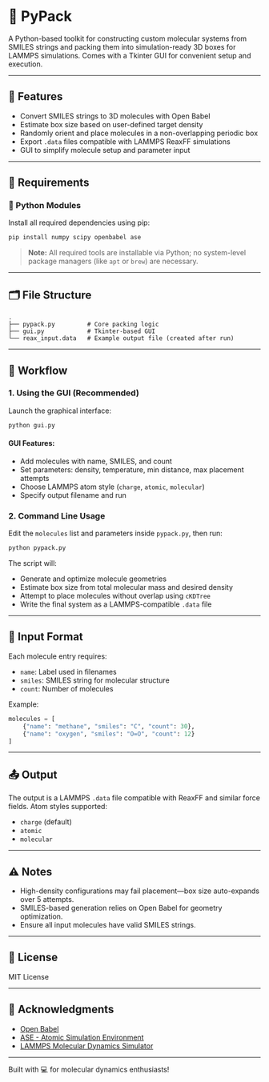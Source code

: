 # 🧬 PyPack

A Python-based toolkit for constructing custom molecular systems from SMILES strings and packing them into simulation-ready 3D boxes for LAMMPS simulations. Comes with a Tkinter GUI for convenient setup and execution.

---

## 🚀 Features

* Convert SMILES strings to 3D molecules with Open Babel
* Estimate box size based on user-defined target density
* Randomly orient and place molecules in a non-overlapping periodic box
* Export `.data` files compatible with LAMMPS ReaxFF simulations
* GUI to simplify molecule setup and parameter input

---

## 🧰 Requirements

### 🐍 Python Modules

Install all required dependencies using pip:

```bash
pip install numpy scipy openbabel ase
```

> **Note:** All required tools are installable via Python; no system-level package managers (like `apt` or `brew`) are necessary.

---

## 🗂️ File Structure

```
.
├── pypack.py         # Core packing logic
├── gui.py            # Tkinter-based GUI
└── reax_input.data   # Example output file (created after run)
```

---

## 🧪 Workflow

### 1. Using the GUI (Recommended)

Launch the graphical interface:

```bash
python gui.py
```

#### GUI Features:

* Add molecules with name, SMILES, and count
* Set parameters: density, temperature, min distance, max placement attempts
* Choose LAMMPS atom style (`charge`, `atomic`, `molecular`)
* Specify output filename and run

### 2. Command Line Usage

Edit the `molecules` list and parameters inside `pypack.py`, then run:

```bash
python pypack.py
```

The script will:

* Generate and optimize molecule geometries
* Estimate box size from total molecular mass and desired density
* Attempt to place molecules without overlap using `cKDTree`
* Write the final system as a LAMMPS-compatible `.data` file

---

## 📅 Input Format

Each molecule entry requires:

* `name`: Label used in filenames
* `smiles`: SMILES string for molecular structure
* `count`: Number of molecules

Example:

```python
molecules = [
    {"name": "methane", "smiles": "C", "count": 30},
    {"name": "oxygen", "smiles": "O=O", "count": 12}
]
```

---

## 📤 Output

The output is a LAMMPS `.data` file compatible with ReaxFF and similar force fields. Atom styles supported:

* `charge` (default)
* `atomic`
* `molecular`

---

## ⚠️ Notes

* High-density configurations may fail placement—box size auto-expands over 5 attempts.
* SMILES-based generation relies on Open Babel for geometry optimization.
* Ensure all input molecules have valid SMILES strings.

---

## 📜 License

MIT License

---

## 🙌 Acknowledgments

* [Open Babel](https://openbabel.org/)
* [ASE - Atomic Simulation Environment](https://wiki.fysik.dtu.dk/ase/)
* [LAMMPS Molecular Dynamics Simulator](https://lammps.org)

---

Built with 💻 for molecular dynamics enthusiasts!
